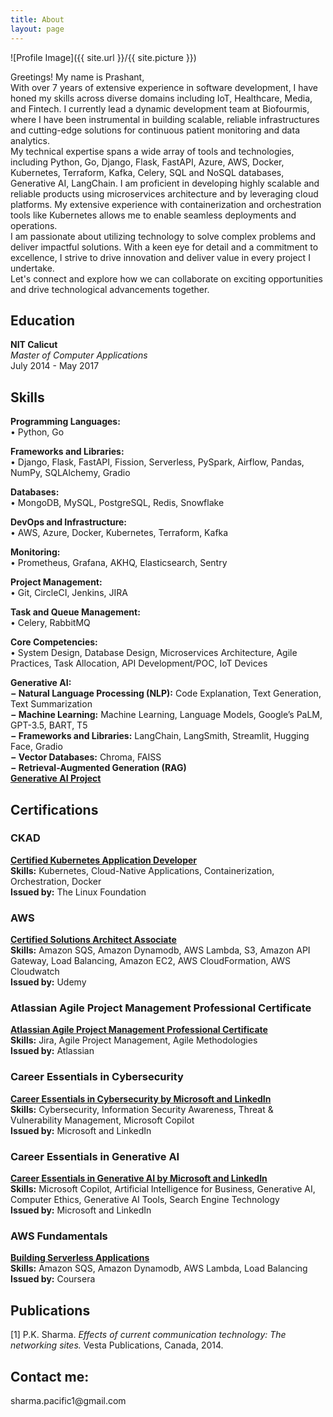 ```yaml
---
title: About
layout: page
---
```


![Profile Image]({{ site.url }}/{{ site.picture }})

<p>Greetings! My name is Prashant, 
<br>
With over 7 years of extensive experience in software development, I have honed my skills across diverse domains including IoT, Healthcare, Media, and Fintech. I currently lead a dynamic development team at Biofourmis, where I have been instrumental in building scalable, reliable infrastructures and cutting-edge solutions for continuous patient monitoring and data analytics.
<br>
My technical expertise spans a wide array of tools and technologies, including Python, Go, Django, Flask, FastAPI, Azure, AWS, Docker, Kubernetes, Terraform, Kafka, Celery, SQL and NoSQL databases, Generative AI, LangChain. I am proficient in developing highly scalable and reliable products using microservices architecture and by leveraging cloud platforms. My extensive experience with containerization and orchestration tools like Kubernetes allows me to enable seamless deployments and operations.
<br>
I am passionate about utilizing technology to solve complex problems and deliver impactful solutions. With a keen eye for detail and a commitment to excellence, I strive to drive innovation and deliver value in every project I undertake.
<br>
Let's connect and explore how we can collaborate on exciting opportunities and drive technological advancements together.
</p>

## Education
**NIT Calicut**  
*Master of Computer Applications*  
July 2014 - May 2017

## Skills

**Programming Languages:**  
• Python, Go

**Frameworks and Libraries:**  
• Django, Flask, FastAPI, Fission, Serverless, PySpark, Airflow, Pandas, NumPy, SQLAlchemy, Gradio  

**Databases:**  
• MongoDB, MySQL, PostgreSQL, Redis, Snowflake

**DevOps and Infrastructure:**  
• AWS, Azure, Docker, Kubernetes, Terraform, Kafka

**Monitoring:**  
• Prometheus, Grafana, AKHQ, Elasticsearch, Sentry

**Project Management:**  
• Git, CircleCI, Jenkins, JIRA

**Task and Queue Management:**  
• Celery, RabbitMQ  

**Core Competencies:**    
• System Design, Database Design, Microservices Architecture, Agile Practices, Task Allocation, API Development/POC, IoT Devices  

**Generative AI:**    
**− Natural Language Processing (NLP):** Code Explanation, Text Generation, Text Summarization    
**− Machine Learning:** Machine Learning, Language Models, Google’s PaLM, GPT-3.5, BART, T5    
**− Frameworks and Libraries:** LangChain, LangSmith, Streamlit, Hugging Face, Gradio    
**− Vector Databases:** Chroma, FAISS    
**− Retrieval-Augmented Generation (RAG)**    
**[Generative AI Project](https://huggingface.co/sharmapacific)**  



## Certifications
### CKAD
**[Certified Kubernetes Application Developer](https://ti-user-certificates.s3.amazonaws.com/e0df7fbf-a057-42af-8a1f-590912be5460/995e4e27-b642-4135-bc2a-5ac7d7092a0f-prashant-kumar-sharma-certified-kubernetes-application-developer-ckad-certificate.pdf)**  
**Skills:** Kubernetes, Cloud-Native Applications, Containerization, Orchestration, Docker  
**Issued by:** The Linux Foundation

### AWS
**[Certified Solutions Architect Associate](https://udemy-certificate.s3.amazonaws.com/image/UC-adeda7d7-5471-4450-9562-b98d349d4e46.jpg?v=1630606726000)**  
**Skills:** Amazon SQS, Amazon Dynamodb, AWS Lambda, S3, Amazon API Gateway, Load Balancing, Amazon EC2, AWS CloudFormation, AWS Cloudwatch  
**Issued by:** Udemy

### Atlassian Agile Project Management Professional Certificate
**[Atlassian Agile Project Management Professional Certificate](https://media.licdn.com/dms/image/D5622AQErUpEsgTdFtA/feedshare-shrink_1280/0/1719415078967?e=1722470400&v=beta&t=B9WyLu0jE999j18vjrPwa_qytxR4N7L2ppExswsuLxE)**  
**Skills:** Jira, Agile Project Management, Agile Methodologies    
**Issued by:** Atlassian

### Career Essentials in Cybersecurity
**[Career Essentials in Cybersecurity by Microsoft and LinkedIn](https://media.licdn.com/dms/image/D4D22AQHT9XLrwBRtbQ/feedshare-shrink_1280/0/1718289641544?e=1721260800&v=beta&t=cMLZGsaGZdNRaLYJIdlMkW9uw9gF43JpWJbwPJwWRxs)**  
**Skills:** Cybersecurity, Information Security Awareness, Threat & Vulnerability Management, Microsoft Copilot    
**Issued by:** Microsoft and LinkedIn

### Career Essentials in Generative AI
**[Career Essentials in Generative AI by Microsoft and LinkedIn](https://media.licdn.com/dms/image/D5622AQFBAUFkRWBArQ/feedshare-shrink_1280/0/1718208500585?e=1721260800&v=beta&t=nzsqU5sqTZVS-2TjNrOZR3ZFMfn9e9l7U9JHdPH406U)**  
**Skills:** Microsoft Copilot, Artificial Intelligence for Business, Generative AI, Computer Ethics, Generative AI Tools, Search Engine Technology  
**Issued by:** Microsoft and LinkedIn

### AWS Fundamentals
**[Building Serverless Applications](https://coursera.org/share/9beca0de9b4659e7a173a15b3656250a)**  
**Skills:** Amazon SQS, Amazon Dynamodb, AWS Lambda, Load Balancing  
**Issued by:** Coursera

## Publications
[1] P.K. Sharma. *Effects of current communication technology: The networking sites.* Vesta Publications, Canada, 2014.


<h2>Contact me:</h2>
<p>sharma.pacific1@gmail.com<p>
